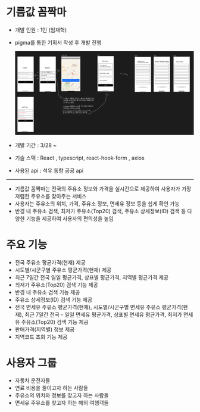# 기름값 꼼짝마

- 개발 인원 : 1인 (임재혁)
- pigma를 통한 기획서 작성 후 개발 진행


    <img src="https://github.com/Jaehyuksssss/oil-info/blob/master/public/assets/pigma-1.png?raw=true"  width="900" alt="image">

- 개발 기간 : 3/28 ~
- 기술 스택 : React , typescript, react-hook-form , axios
- 사용된 api : 석유 동향 공공 api

---

- 기름값 꼼짝마는 전국의 주유소 정보와 가격을 실시간으로 제공하여 사용자가 가장 저렴한 주유소를 찾아주는 서비스
- 사용자는 주유소의 위치, 가격, 주유소 정보, 면세유 정보 등을 쉽게 확인 가능
- 반경 내 주유소 검색, 최저가 주유소(Top20) 검색, 주유소 상세정보(ID) 검색 등 다양한 기능을 제공하여 사용자의 편의성을 높임

# 주요 기능

- 전국 주유소 평균가격(현재) 제공
- 시도별/시군구별 주유소 평균가격(현재) 제공
- 최근 7일간 전국 일일 평균가격, 상표별 평균가격, 지역별 평균가격 제공
- 최저가 주유소(Top20) 검색 기능 제공
- 반경 내 주유소 검색 기능 제공
- 주유소 상세정보(ID) 검색 기능 제공
- 전국 면세유 주유소 평균가격(현재), 시도별/시군구별 면세유 주유소 평균가격(현재), 최근 7일간 전국 - 일일 면세유 평균가격, 상표별 면세유 평균가격, 최저가 면세유 주유소(Top20) 검색 기능 제공
- 판매가격(지역별) 정보 제공
- 지역코드 조회 기능 제공

# 사용자 그룹

- 자동차 운전자들
- 연료 비용을 줄이고자 하는 사람들
- 주유소의 위치와 정보를 찾고자 하는 사람들
- 면세유 주유소를 찾고자 하는 해외 여행객들
